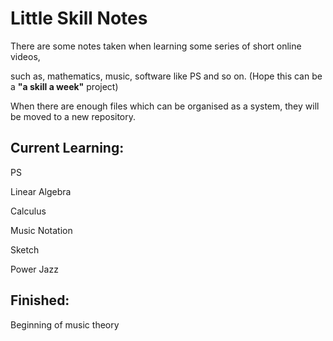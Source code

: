 # Little Skill Notes



There are some notes taken when learning some series of short online videos,

such as, mathematics, music, software like PS and so on. (Hope this can be a **"a skill a week"** project)



When  there are enough files which can be organised as a system, they will be moved to a new repository. 



## Current Learning:

PS

Linear Algebra

Calculus

Music Notation

Sketch

Power Jazz

## Finished: 

Beginning of music theory